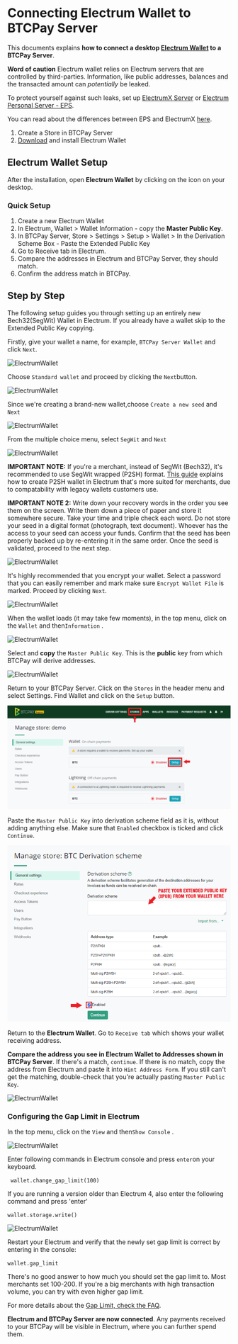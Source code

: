 # Connecting Electrum Wallet to BTCPay Server

This documents explains **how to connect a desktop [Electrum Wallet](https://electrum.org/) to a BTCPay Server**.

**Word of caution** Electrum wallet relies on Electrum servers that are controlled by third-parties. Information, like public addresses, balances and the transacted amount can *potentially* be leaked.

To protect yourself against such leaks, set up [ElectrumX Server](./ElectrumX.md) or [Electrum Personal Server - EPS](https://github.com/chris-belcher/electrum-personal-server).

You can read about the differences between EPS and ElectrumX [here](https://www.reddit.com/r/Electrum/comments/7xb0lz/whats_the_difference_between_electrumx_server_and/).

1. Create a Store in BTCPay Server
2. [Download](https://electrum.org/#download) and install Electrum Wallet

## Electrum Wallet Setup

After the installation, open **Electrum Wallet** by clicking on the icon on your desktop.

### Quick Setup

1. Create a new Electrum Wallet
2. In Electrum, Wallet > Wallet Information - copy the **Master Public Key**.
3. In BTCPay Server, Store > Settings > Setup > Wallet > In the Derivation Scheme Box - Paste the Extended Public Key
4. Go to Receive tab in Electrum.
5. Compare the addresses in Electrum and BTCPay Server, they should match.
6. Confirm the address match in BTCPay.

## Step by Step

The following setup guides you through setting up an entirely new Bech32(SegWit) Wallet in Electrum. If you already have a wallet skip to the Extended Public Key copying.

Firstly, give your wallet a name, for example, `BTCPay Server Wallet` and click `Next`.

![ElectrumWallet](./img/ElectrumWallet1.png "Create Electrum Wallet")

Choose `Standard wallet` and proceed by clicking the `Next`button.

![ElectrumWallet](./img/ElectrumWallet2.png "Choose Standard Wallet in Electrum")

Since we're creating a brand-new wallet,choose  `Create a new seed` and `Next`

![ElectrumWallet](./img/ElectrumWallet3.png "Generate a new seed in Electrum")

From the multiple choice menu, select `SegWit` and `Next`

![ElectrumWallet](./img/ElectrumWallet4.png "Choose Segwit seed type in Electrum")

**IMPORTANT NOTE:** If you're a merchant, instead of SegWit (Bech32), it's recommended to use SegWit wrapped (P2SH) format. [This guide](https://www.youtube.com/watch?v=-1DBJWwA2Cw) explains how to create P2SH wallet in Electrum that's more suited for merchants, due to compatability with legacy wallets customers use.

**IMPORTANT NOTE 2:** Write down your recovery words in the order you see them on the screen. Write them down a piece of paper and store it somewhere secure. Take your time and triple check each word. Do not store your seed in a digital format (photograph, text document). Whoever has the access to your seed can access your funds. Confirm that the seed has been properly backed up by re-entering it in the same order. Once the seed is validated, proceed to the next step.

![ElectrumWallet](./img/ElectrumWallet6.png "Backup Electrum seed")

It's highly recommended that you encrypt your wallet. Select a password that you can easily remember and mark make sure `Encrypt Wallet File` is marked. Proceed by clicking `Next`.

![ElectrumWallet](./img/ElectrumWallet7.png "Encrypt Electrum wallet")

When the wallet loads (it may take few moments), in the top menu, click on the `Wallet` and then`Information` .

![ElectrumWallet](./img/ElectrumWallet9.png "Electrum Wallet Information")

Select and **copy** the `Master Public Key`. This is the **public** key from which BTCPay will derive addresses.

![ElectrumWallet](./img/ElectrumWallet10.png "Copy Electrum master public key")

Return to your BTCPay Server. Click on the `Stores` in the header menu and select Settings. Find Wallet and click on the `Setup` button.

![ElectrumWallet](./img/createwallet/SetupWallet.png "Set up your wallet")

Paste the `Master Public Key` into derivation scheme field as it is, without adding anything else. Make sure that `Enabled` checkbox is ticked and click `Continue`.

![ElectrumWallet](./img/createwallet/SetupWalletXpub.png "Paste the xpub key and enable the wallet")

Return to the **Electrum Wallet**. Go to `Receive tab` which shows your wallet receiving address.

**Compare the address you see in Electrum Wallet to Addresses shown in BTCPay Server**. If there's a match, `continue`. If there is no match, copy the address from Electrum and paste it into `Hint Address Form`. If you still can't get the matching, double-check that you're actually pasting `Master Public Key`.

![ElectrumWallet](./img/ElectrumWallet11.png "Compare Electrum Wallet and BTCPay Server addresses")

### Configuring the Gap Limit in Electrum

 In the top menu, click on the `View` and then`Show Console` .

![ElectrumWallet](./img/ElectrumWallet11a.png "Show Electrum Wallet console")

Enter following commands in Electrum console and press `enter`on your keyboard.

```
 wallet.change_gap_limit(100)
```
If you are running a version older than Electrum 4, also enter the following command and press 'enter'

```
wallet.storage.write()
```

![ElectrumWallet](./img/ElectrumWallet12.png "Electrum Wallet console")

Restart your Electrum and verify that the newly set gap limit is correct by entering in the console:

```
wallet.gap_limit
```

There's no good answer to how much you should set the gap limit to. Most merchants set 100-200. If you're a big merchants with high transaction volume, you can try with even higher gap limit.

For more details about the [Gap Limit, check the FAQ](./FAQ/FAQ-Wallet.md#missing-payments-in-my-software-or-hardware-wallet).

**Electrum and BTCPay Server are now connected**. Any payments received to your BTCPay will be visible in Electrum, where you can further spend them.
